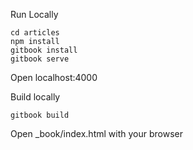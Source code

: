 Run Locally
```
cd articles
npm install
gitbook install
gitbook serve
```

Open localhost:4000

Build locally
```
gitbook build
```

Open _book/index.html with your browser
